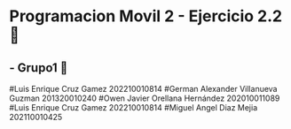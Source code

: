 # Programacion Movil 2 - Ejercicio 2.2 📱

## - Grupo1 📱
#Luis Enrique Cruz Gamez 202210010814
#German Alexander Villanueva Guzman 201320010240
#Owen Javier Orellana Hernández 202010011089
#Luis Enrique Cruz Gamez 202210010814
#Miguel Angel Diaz Mejia 202110010425
<br><br>
